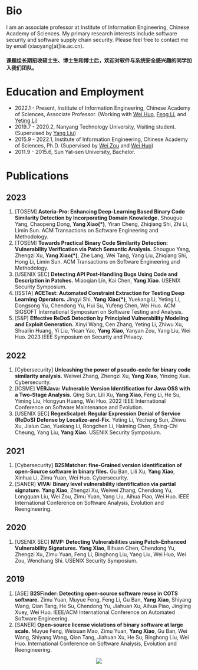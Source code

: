 # Bio
I am an associate professor at Institute of Information Engineering, Chinese Academy of Sciences. My primary research interests include software security and software supply chain security. Please feel free to contact me by email (xiaoyang[at]iie.ac.cn).

#### 课题组长期招收硕士生、博士生和博士后，欢迎对软件与系统安全感兴趣的同学加入我们团队。


# Education and Employment

* 2022.1 - Present, Institute of Information Engineering, Chinese Academy of Sciences, Associate Professor. (Working with [Wei Huo](https://people.ucas.ac.cn/~huowei), [Feng Li](https://people.ucas.ac.cn/~lifeng_iie), and [Yeting Li](https://yetingli.github.io/))
* 2019.7 - 2020.2, Nanyang Technology University, Visiting student. (Supervised by [Yang Liu](https://personal.ntu.edu.sg/yangliu/))
* 2015.9 - 2022.1, Institute of Information Engineering, Chinese Academy of Sciences, Ph.D. (Supervised by [Wei Zou](https://people.ucas.edu.cn/~0012751) and [Wei Huo](https://people.ucas.ac.cn/~huowei))
* 2011.9 - 2015.6, Sun Yat-sen University, Bachelor.

# Publications

## 2023
1. [TOSEM] **Asteria-Pro: Enhancing Deep-Learning Based Binary Code Similarity Detection by Incorporating Domain Knowledge.** Shouguo Yang, Chaopeng Dong, **Yang Xiao(\*)**, Yiran Cheng, Zhiqiang Shi, Zhi Li, Limin Sun. ACM Transactions on Software Engineering and Methodology.
2. [TOSEM] **Towards Practical Binary Code Similarity Detection: Vulnerability Verification via Patch Semantic Analysis.** Shouguo Yang, Zhengzi Xu, **Yang Xiao(\*)**, Zhe Lang, Wei Tang, Yang Liu, Zhiqiang Shi, Hong Li, Limin Sun. ACM Transactions on Software Engineering and Methodology.
3. [USENIX SEC] **Detecting API Post-Handling Bugs Using Code and Description in Patches.** Miaoqian Lin, Kai Chen, **Yang Xiao**. USENIX Security Symposium.
4. [ISSTA] **ACETest: Automated Constraint Extraction for Testing Deep Learning Operators.** Jingyi Shi, **Yang Xiao(\*)**, Yuekang Li, Yeting Li, Dongsong Yu, Chendong Yu, Hui Su, Yufeng Chen, Wei Huo. ACM SIGSOFT International Symposium on Software Testing and Analysis.
5. [S&P] **Effective ReDoS Detection by Principled Vulnerability Modeling and Exploit Generation.** Xinyi Wang, Cen Zhang, Yeting Li, Zhiwu Xu, Shuailin Huang, Yi Liu, Yican Yao, **Yang Xiao**, Yanyan Zou, Yang Liu, Wei Huo. 2023 IEEE Symposium on Security and Privacy.

## 2022
1. [Cybersecurity] **Unleashing the power of pseudo-code for binary code similarity analysis.** Weiwei Zhang, Zhengzi Xu, **Yang Xiao**, Yinxing Xue. Cybersecurity.
2. [ICSME] **VERJava: Vulnerable Version Identification for Java OSS with a Two-Stage Analysis.** Qing Sun, Lili Xu, **Yang Xiao**, Feng Li, He Su, Yiming Liu, Hongyun Huang, Wei Huo. 2022 IEEE International Conference on Software Maintenance and Evolution.
3. [USENIX SEC] **RegexScalpel: Regular Expression Denial of Service (ReDoS) Defense by Localize-and-Fix.** Yeting Li, Yecheng Sun, Zhiwu Xu, Jialun Cao, Yuekang Li, Rongchen Li, Haiming Chen, Shing-Chi Cheung, Yang Liu, **Yang Xiao**. USENIX Security Symposium.

## 2021
1. [Cybersecurity] **B2SMatcher: fine-Grained version identification of open-Source software in binary files.** Gu Ban, Lili Xu, **Yang Xiao**, Xinhua Li, Zimu Yuan, Wei Huo. Cybersecurity.
2. [SANER] **VIVA: Binary level vulnerability identification via partial signature.** **Yang Xiao**, Zhengzi Xu, Weiwei Zhang, Chendong Yu, Longquan Liu, Wei Zou, Zimu Yuan, Yang Liu, Aihua Piao, Wei Huo. IEEE International Conference on Software Analysis, Evolution and Reengineering.

## 2020
1. [USENIX SEC] **MVP: Detecting Vulnerabilities using Patch-Enhanced Vulnerability Signatures.** **Yang Xiao**, Bihuan Chen, Chendong Yu, Zhengzi Xu, Zimu Yuan, Feng Li, Binghong Liu, Yang Liu, Wei Huo, Wei Zou, Wenchang Shi. USENIX Security Symposium.

## 2019
1. [ASE] **B2SFinder: Detecting open-source software reuse in COTS software.** Zimu Yuan, Muyue Feng, Feng Li, Gu Ban, **Yang Xiao**, Shiyang Wang, Qian Tang, He Su, Chendong Yu, Jiahuan Xu, Aihua Piao, Jingling Xuey, Wei Huo. IEEE/ACM International Conference on Automated Software Engineering.
2. [SANER] **Open-source license violations of binary software at large scale.** Muyue Feng, Weixuan Mao, Zimu Yuan, **Yang Xiao**, Gu Ban, Wei Wang, Shiyang Wang, Qian Tang, Jiahuan Xu, He Su, Binghong Liu, Wei Huo. International Conference on Software Analysis, Evolution and Reengineering.



 <p align="center">
    <img src="http://www.clustrmaps.com/map_v2.png?d=-Pnknrh6R_fbdVF5UuI1NAZ1zcvPpjtch8CrZpH88Dk&cl=ffffff&w=a">
 </p>
